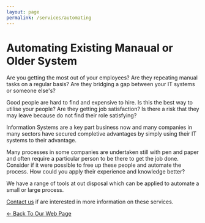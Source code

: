 ```yaml
---
layout: page
permalink: /services/automating
---
```


# Automating Existing Manaual or Older System

Are you getting the most out of your employees? Are they repeating manual tasks on a regular basis? Are they bridging a gap between your IT systems or someone else's?

Good people are hard to find and expensive to hire. Is this the best way to utilise your people? Are they getting job satisfaction? Is there a risk that they may leave because do not find their role satisfying?

Information Systems are a key part business now and many companies in many sectors have secured completive advantages by simply using their IT systems to their advantage.

Many processes in some companies are undertaken still with pen and paper and often require a particular person to be there to get the job done. Consider if it were possible to free up these people and automate the process. How could you apply their experience and knowledge better?

We have a range of tools at out disposal which can be applied to automate a small or large process.

[Contact us](../contact/) if are interested in more information on these services.


[<- Back To Our Web Page](../.)
